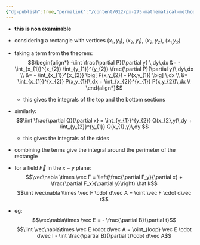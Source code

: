 ```yaml
---
{"dg-publish":true,"permalink":"/content/012/px-275-mathematical-methods/term-1/d-vector-integration/d3-green-s-theorem/px-275-d3b-proof-of-green-s-theorem/","noteIcon":"1","created":"2025-08-27T13:14:15.960+01:00","updated":"2024-11-26T10:05:44.000+00:00"}
---
```


- **this is non examinable**
- considering a rectangle with vertices $(x_{1}, y_{1})$, $(x_{2},y_{1})$, $(x_{2},y_{2})$, $(x_{1,}y_{2})$
- taking a term from the theorem: 
$$\begin{align*}
	-\iint \frac{\partial P}{\partial y} \,dy\,dx &= - \int_{x_{1}}^{x_{2}} \int_{y_{1}}^{y_{2}}  \frac{\partial P}{\partial y}\,dy\,dx \\
	&= - \int_{x_{1}}^{x_{2}} \big[ P(x,y_{2}) - P(x,y_{1}) \big] \,dx \\
	&= \int_{x_{1}}^{x_{2}} P(x,y_{1})\,dx + \int_{x_{2}}^{x_{1}} P(x,y_{2})\,dx \\
\end{align*}$$
	- this gives the integrals of the top and the bottom sections
- similarly: 
$$\iint \frac{\partial Q}{\partial x} = \int_{y_{1}}^{y_{2}} Q(x_{2},y)\,dy + \int_{y_{2}}^{y_{1}} Q(x_{1},y)\,dy $$
	- this gives the integrals of the sides
- combining the terms give the integral around the perimeter of the rectangle

- for a field $\vec F$ in the $x-y$ plane: 
$$\vec\nabla \times \vec F = \left(\frac{\partial F_y}{\partial x} + \frac{\partial F_x}{\partial y}\right) \hat k$$
$$\iint \vec\nabla \times \vec F \cdot d\vec A = \oint \vec F \cdot d\vec r$$
- eg: 
$$\vec\nabla\times \vec E = - \frac{\partial B}{\partial t}$$
$$\iint \vec\nabla\times \vec E \cdot d\vec A = \oint_{loop} \vec E \cdot d\vec l - \int \frac{\partial B}{\partial t}\cdot d\vec A$$
